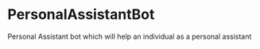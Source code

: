# PersonalAssistantBot
Personal Assistant bot which will help an individual  as a personal assistant
